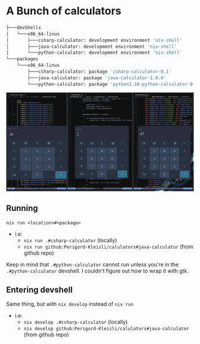 # A Bunch of calculators

```sh
├───devShells
│   └───x86_64-linux
│       ├───csharp-calculator: development environment 'nix-shell'
│       ├───java-calculator: development environment 'nix-shell'
│       └───python-calculator: development environment 'nix-shell'
└───packages
    └───x86_64-linux
        ├───csharp-calculator: package 'csharp-calculator-0.1'
        ├───java-calculator: package 'java-calculator-1.0.0'
        └───python-calculator: package 'python3.10-python-calculator-0.1.0'
```
![screenshot of programs](./screenshot.png)

## Running
`nix run <location>#<package>`

- i.e:
    - `nix run .#csharp-calculator` (locally)
    - `nix run github:Perigord-Kleisli/calulators#java-calculator` (from github repo)

Keep in mind that `.#python-calculator` cannot run unless you're in the `.#python-calculator` devshell. I couldn't figure out how to wrap it with gtk.

## Entering devshell
Same thing, but with `nix develop` instead of `nix run`
- i.e:
    - `nix develop .#csharp-calculator` (locally)
    - `nix develop github:Perigord-Kleisli/calulators#java-calculator` (from github repo)

